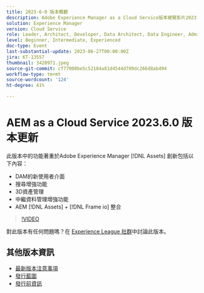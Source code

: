 ```yaml
---
title: 2023-6-0 版本概觀
description: Adobe Experience Manager as a Cloud Service版本總覽影片2023.6.0此版本中的功能專注於Experience Manager Assets創新，並包括下列專案 — DAM搜尋增強功能的新使用者介面3D資產管理中繼資料管理增強功能AEM [!DNL Assets] + [!DNL Frame io]  整合
solution: Experience Manager
version: Cloud Service
role: Leader, Architect, Developer, Data Architect, Data Engineer, Admin, User
level: Beginner, Intermediate, Experienced
doc-type: Event
last-substantial-update: 2023-06-27T00:00:00Z
jira: KT-13557
thumbnail: 3420971.jpeg
source-git-commit: cf77000be5c52184a81d4544d789dc266d8ab494
workflow-type: tm+mt
source-wordcount: '124'
ht-degree: 41%

---
```



# AEM as a Cloud Service 2023.6.0 版本更新


此版本中的功能著重於Adobe Experience Manager [!DNL Assets] 創新包括以下內容：

* DAM的新使用者介面
* 搜尋增強功能
* 3D資產管理
* 中繼資料管理增強功能
* AEM [!DNL Assets] + [!DNL Frame io] 整合

>[!VIDEO](https://video.tv.adobe.com/v/3420971/?learn=on)


對此版本有任何問題嗎？在 [Experience League 社群](https://adobe.ly/43FGHk0)中討論此版本。

## 其他版本資訊

* [最新版本注意事項](https://experienceleague.adobe.com/docs/experience-manager-cloud-service/content/release-notes/home.html)
* [發行藍圖](https://experienceleague.adobe.com/docs/experience-manager-release-information/aem-release-updates/update-releases-roadmap.html?lang=zh-Hant)
* [發行前資訊](https://experienceleague.adobe.com/docs/experience-manager-cloud-service/content/release-notes/prerelease.html?lang=zh-Hant)